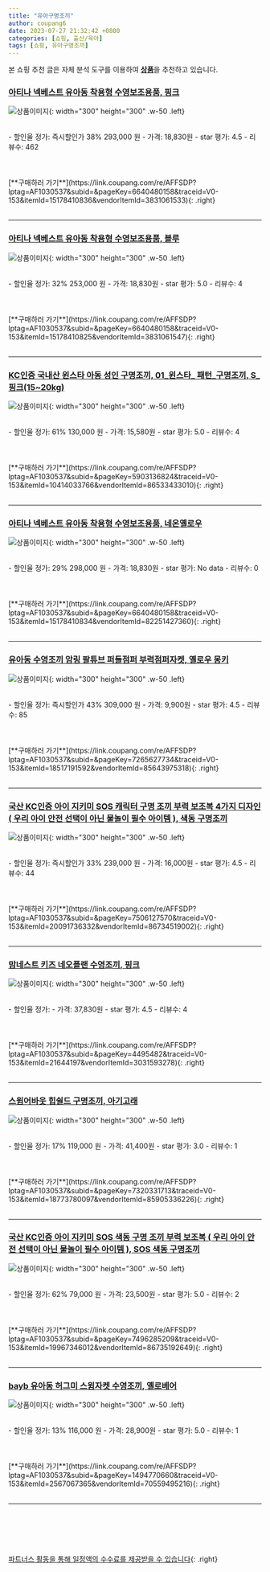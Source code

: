```yaml
---
title: "유아구명조끼"
author: coupang6
date: 2023-07-27 21:32:42 +0800
categories: [쇼핑, 출산/육아]
tags: [쇼핑, 유아구명조끼]
---
```


본 쇼핑 추천 글은 자체 분석 도구를 이용하여 [**상품**](https://link.coupang.com/a/bao1ui)을 추천하고 있습니다.

### [아티나 넥베스트 유아동 착용형 수영보조용품, 핑크](https://link.coupang.com/re/AFFSDP?lptag=AF1030537&subid=&pageKey=6640480158&traceid=V0-153&itemId=15178410836&vendorItemId=3831061533)

![상품이미지](https://thumbnail10.coupangcdn.com/thumbnails/remote/230x230ex/image/retail/images/1357882569084851-921e9f6b-e03c-4256-900e-6ec80ef7a0da.jpg){: width="300" height="300" .w-50 .left}


<br>
- 할인율 정가: 즉시할인가 38%  293,000   원
- 가격: 18,830원
- star 평가: 4.5
- 리뷰수: 462
<br>
<br>
<br>
<br>
[**구매하러 가기**](https://link.coupang.com/re/AFFSDP?lptag=AF1030537&subid=&pageKey=6640480158&traceid=V0-153&itemId=15178410836&vendorItemId=3831061533){: .right}
<br>
<br>

---

### [아티나 넥베스트 유아동 착용형 수영보조용품, 블루](https://link.coupang.com/re/AFFSDP?lptag=AF1030537&subid=&pageKey=6640480158&traceid=V0-153&itemId=15178410825&vendorItemId=3831061547)

![상품이미지](https://thumbnail7.coupangcdn.com/thumbnails/remote/230x230ex/image/retail/images/4097133431742781-a886f480-dda8-44d7-bd29-94f5646e310b.jpg){: width="300" height="300" .w-50 .left}


<br>
- 할인율 정가: 32%  253,000   원
- 가격: 18,830원
- star 평가: 5.0
- 리뷰수: 4
<br>
<br>
<br>
<br>
[**구매하러 가기**](https://link.coupang.com/re/AFFSDP?lptag=AF1030537&subid=&pageKey=6640480158&traceid=V0-153&itemId=15178410825&vendorItemId=3831061547){: .right}
<br>
<br>

---

### [KC인증 국내산 윈스타 아동 성인 구명조끼, 01_윈스타_ 패턴_구명조끼, S_핑크(15~20kg)](https://link.coupang.com/re/AFFSDP?lptag=AF1030537&subid=&pageKey=5903136824&traceid=V0-153&itemId=10414033766&vendorItemId=86533433010)

![상품이미지](https://thumbnail8.coupangcdn.com/thumbnails/remote/230x230ex/image/vendor_inventory/ddd2/c2aa8c247e27c855ef6e2dc7959a7fb6d000bb0c3c1f50fd4f62eb3c1cfe.jpg){: width="300" height="300" .w-50 .left}


<br>
- 할인율 정가: 61%  130,000   원
- 가격: 15,580원
- star 평가: 5.0
- 리뷰수: 4
<br>
<br>
<br>
<br>
[**구매하러 가기**](https://link.coupang.com/re/AFFSDP?lptag=AF1030537&subid=&pageKey=5903136824&traceid=V0-153&itemId=10414033766&vendorItemId=86533433010){: .right}
<br>
<br>

---

### [아티나 넥베스트 유아동 착용형 수영보조용품, 네온옐로우](https://link.coupang.com/re/AFFSDP?lptag=AF1030537&subid=&pageKey=6640480158&traceid=V0-153&itemId=15178410834&vendorItemId=82251427360)

![상품이미지](https://thumbnail6.coupangcdn.com/thumbnails/remote/230x230ex/image/retail/images/1276547745734290-07a3de59-12ae-4b9b-8430-569887ab2ea7.jpg){: width="300" height="300" .w-50 .left}


<br>
- 할인율 정가: 29%  298,000   원
- 가격: 18,830원
- star 평가: No data
- 리뷰수: 0
<br>
<br>
<br>
<br>
[**구매하러 가기**](https://link.coupang.com/re/AFFSDP?lptag=AF1030537&subid=&pageKey=6640480158&traceid=V0-153&itemId=15178410834&vendorItemId=82251427360){: .right}
<br>
<br>

---

### [유아동 수영조끼 암링 팔튜브 퍼들점퍼 부력점퍼자켓, 옐로우 몽키](https://link.coupang.com/re/AFFSDP?lptag=AF1030537&subid=&pageKey=7265627734&traceid=V0-153&itemId=18517191592&vendorItemId=85643975318)

![상품이미지](https://thumbnail8.coupangcdn.com/thumbnails/remote/230x230ex/image/vendor_inventory/9270/6fd7a44272375bc7b5d110fa522ea39563947b9a6c7d754442ba651c78e5.jpg){: width="300" height="300" .w-50 .left}


<br>
- 할인율 정가: 즉시할인가 43%  309,000   원
- 가격: 9,900원
- star 평가: 4.5
- 리뷰수: 85
<br>
<br>
<br>
<br>
[**구매하러 가기**](https://link.coupang.com/re/AFFSDP?lptag=AF1030537&subid=&pageKey=7265627734&traceid=V0-153&itemId=18517191592&vendorItemId=85643975318){: .right}
<br>
<br>

---

### [국산 KC인증 아이 지키미 SOS 캐릭터 구명 조끼 부력 보조복 4가지 디자인 ( 우리 아이 안전 선택이 아닌 물놀이 필수 아이템 ), 색동 구명조끼](https://link.coupang.com/re/AFFSDP?lptag=AF1030537&subid=&pageKey=7506127570&traceid=V0-153&itemId=20091736332&vendorItemId=86734519002)

![상품이미지](https://thumbnail6.coupangcdn.com/thumbnails/remote/230x230ex/image/vendor_inventory/0f6d/72304d21478e8070ce564a0ed8070b28bc8b6b6ed095342d709737231b31.jpg){: width="300" height="300" .w-50 .left}


<br>
- 할인율 정가: 즉시할인가 33%  239,000   원
- 가격: 16,000원
- star 평가: 4.5
- 리뷰수: 44
<br>
<br>
<br>
<br>
[**구매하러 가기**](https://link.coupang.com/re/AFFSDP?lptag=AF1030537&subid=&pageKey=7506127570&traceid=V0-153&itemId=20091736332&vendorItemId=86734519002){: .right}
<br>
<br>

---

### [맘네스트 키즈 네오플랜 수영조끼, 핑크](https://link.coupang.com/re/AFFSDP?lptag=AF1030537&subid=&pageKey=4495482&traceid=V0-153&itemId=21644197&vendorItemId=3031593278)

![상품이미지](https://thumbnail9.coupangcdn.com/thumbnails/remote/230x230ex/image/product/image/vendoritem/2018/02/13/3031593278/5e026b0b-af0d-40e8-a81c-246dcf24507f.jpg){: width="300" height="300" .w-50 .left}


<br>
- 할인율 정가: 
- 가격: 37,830원
- star 평가: 4.5
- 리뷰수: 4
<br>
<br>
<br>
<br>
[**구매하러 가기**](https://link.coupang.com/re/AFFSDP?lptag=AF1030537&subid=&pageKey=4495482&traceid=V0-153&itemId=21644197&vendorItemId=3031593278){: .right}
<br>
<br>

---

### [스윔어바웃 힙쉴드 구명조끼, 아기고래](https://link.coupang.com/re/AFFSDP?lptag=AF1030537&subid=&pageKey=7320331713&traceid=V0-153&itemId=18773780097&vendorItemId=85905336226)

![상품이미지](https://thumbnail6.coupangcdn.com/thumbnails/remote/230x230ex/image/retail/images/2023/05/08/15/9/0daf0ca6-5d2a-495d-be70-a924a451e711.jpg){: width="300" height="300" .w-50 .left}


<br>
- 할인율 정가: 17%  119,000   원
- 가격: 41,400원
- star 평가: 3.0
- 리뷰수: 1
<br>
<br>
<br>
<br>
[**구매하러 가기**](https://link.coupang.com/re/AFFSDP?lptag=AF1030537&subid=&pageKey=7320331713&traceid=V0-153&itemId=18773780097&vendorItemId=85905336226){: .right}
<br>
<br>

---

### [국산 KC인증 아이 지키미 SOS 색동 구명 조끼 부력 보조복 ( 우리 아이 안전 선택이 아닌 물놀이 필수 아이템 ), SOS 색동 구명조끼](https://link.coupang.com/re/AFFSDP?lptag=AF1030537&subid=&pageKey=7496285209&traceid=V0-153&itemId=19967346012&vendorItemId=86735192649)

![상품이미지](https://thumbnail10.coupangcdn.com/thumbnails/remote/230x230ex/image/vendor_inventory/fdfb/a20749b0d1cc92ad159078684a0485b77f2b63670faaaf2fcad6b25006c3.jpg){: width="300" height="300" .w-50 .left}


<br>
- 할인율 정가: 62%  79,000   원
- 가격: 23,500원
- star 평가: 5.0
- 리뷰수: 2
<br>
<br>
<br>
<br>
[**구매하러 가기**](https://link.coupang.com/re/AFFSDP?lptag=AF1030537&subid=&pageKey=7496285209&traceid=V0-153&itemId=19967346012&vendorItemId=86735192649){: .right}
<br>
<br>

---

### [bayb 유아동 허그미 스윔자켓 수영조끼, 옐로베어](https://link.coupang.com/re/AFFSDP?lptag=AF1030537&subid=&pageKey=1494770660&traceid=V0-153&itemId=2567067365&vendorItemId=70559495216)

![상품이미지](https://thumbnail9.coupangcdn.com/thumbnails/remote/230x230ex/image/retail/images/2020/04/17/21/2/25d56d0c-a1ec-41dc-af54-42c9e09a61d0.jpg){: width="300" height="300" .w-50 .left}


<br>
- 할인율 정가: 13%  116,000   원
- 가격: 28,900원
- star 평가: 5.0
- 리뷰수: 1
<br>
<br>
<br>
<br>
[**구매하러 가기**](https://link.coupang.com/re/AFFSDP?lptag=AF1030537&subid=&pageKey=1494770660&traceid=V0-153&itemId=2567067365&vendorItemId=70559495216){: .right}
<br>
<br>

---
<br><br><br><br><br> [파트너스 활동을 통해 일정액의 수수료를 제공받을 수 있습니다](https://link.coupang.com/a/bao1ui){: .right}